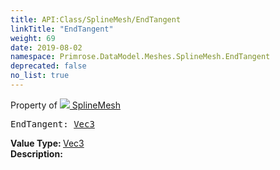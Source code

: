 ```yaml
---
title: API:Class/SplineMesh/EndTangent
linkTitle: "EndTangent"
weight: 69
date: 2019-08-02
namespace: Primrose.DataModel.Meshes.SplineMesh.EndTangent
deprecated: false
no_list: true
---
```

Property of <a href="/docs/api-reference/Class/SplineMesh"><img src="/icons/silk/splinemesh.png"/>&nbsp;SplineMesh</a>
<pre class="method-declaration">
EndTangent: <a class="type" href="/docs/api-reference/DataType/Vec3">Vec3</a></pre>
<b>Value Type: </b>
<a class="type" href="/docs/api-reference/DataType/Vec3">Vec3</a>
<br/>
<b>Description: </b>
